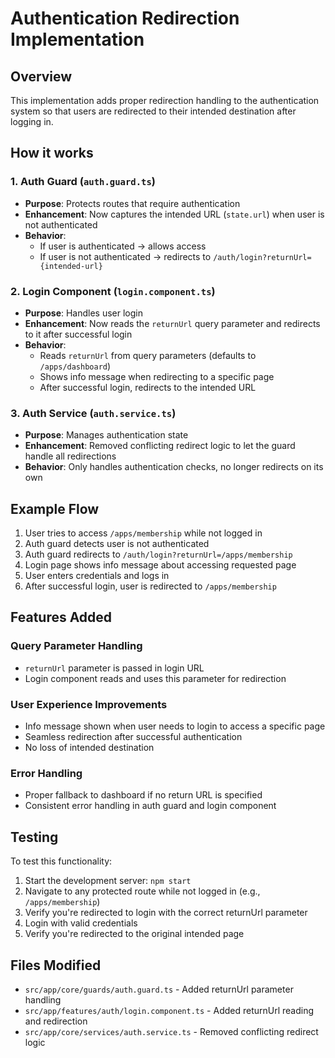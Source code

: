 # Authentication Redirection Implementation

## Overview
This implementation adds proper redirection handling to the authentication system so that users are redirected to their intended destination after logging in.

## How it works

### 1. Auth Guard (`auth.guard.ts`)
- **Purpose**: Protects routes that require authentication
- **Enhancement**: Now captures the intended URL (`state.url`) when user is not authenticated
- **Behavior**: 
  - If user is authenticated → allows access
  - If user is not authenticated → redirects to `/auth/login?returnUrl={intended-url}`

### 2. Login Component (`login.component.ts`)
- **Purpose**: Handles user login
- **Enhancement**: Now reads the `returnUrl` query parameter and redirects to it after successful login
- **Behavior**:
  - Reads `returnUrl` from query parameters (defaults to `/apps/dashboard`)
  - Shows info message when redirecting to a specific page
  - After successful login, redirects to the intended URL

### 3. Auth Service (`auth.service.ts`)
- **Purpose**: Manages authentication state
- **Enhancement**: Removed conflicting redirect logic to let the guard handle all redirections
- **Behavior**: Only handles authentication checks, no longer redirects on its own

## Example Flow

1. User tries to access `/apps/membership` while not logged in
2. Auth guard detects user is not authenticated
3. Auth guard redirects to `/auth/login?returnUrl=/apps/membership`
4. Login page shows info message about accessing requested page
5. User enters credentials and logs in
6. After successful login, user is redirected to `/apps/membership`

## Features Added

### Query Parameter Handling
- `returnUrl` parameter is passed in login URL
- Login component reads and uses this parameter for redirection

### User Experience Improvements
- Info message shown when user needs to login to access a specific page
- Seamless redirection after successful authentication
- No loss of intended destination

### Error Handling
- Proper fallback to dashboard if no return URL is specified
- Consistent error handling in auth guard and login component

## Testing
To test this functionality:
1. Start the development server: `npm start`
2. Navigate to any protected route while not logged in (e.g., `/apps/membership`)
3. Verify you're redirected to login with the correct returnUrl parameter
4. Login with valid credentials
5. Verify you're redirected to the original intended page

## Files Modified
- `src/app/core/guards/auth.guard.ts` - Added returnUrl parameter handling
- `src/app/features/auth/login.component.ts` - Added returnUrl reading and redirection
- `src/app/core/services/auth.service.ts` - Removed conflicting redirect logic
